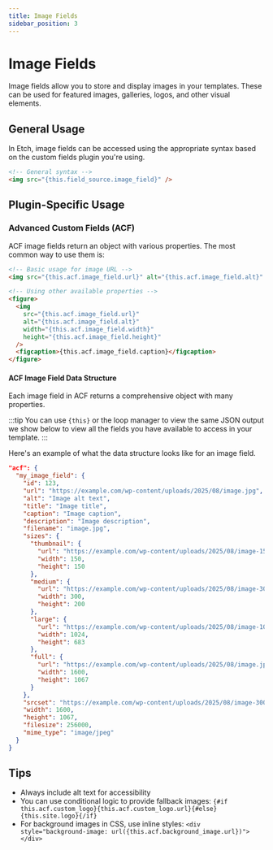 ```yaml
---
title: Image Fields
sidebar_position: 3
---
```


# Image Fields

Image fields allow you to store and display images in your templates. These can be used for featured images, galleries, logos, and other visual elements.

## General Usage

In Etch, image fields can be accessed using the appropriate syntax based on the custom fields plugin you're using.

```html
<!-- General syntax -->
<img src="{this.field_source.image_field}" />
```

## Plugin-Specific Usage

### Advanced Custom Fields (ACF)

ACF image fields return an object with various properties. The most common way to use them is:

```html
<!-- Basic usage for image URL -->
<img src="{this.acf.image_field.url}" alt="{this.acf.image_field.alt}" />

<!-- Using other available properties -->
<figure>
  <img 
    src="{this.acf.image_field.url}" 
    alt="{this.acf.image_field.alt}"
    width="{this.acf.image_field.width}"
    height="{this.acf.image_field.height}"
  />
  <figcaption>{this.acf.image_field.caption}</figcaption>
</figure>
```

#### ACF Image Field Data Structure

Each image field in ACF returns a comprehensive object with many properties.

:::tip
You can use `{this}` or the loop manager to view the same JSON output we show below to view all the fields you have available to access in your template.
:::

Here's an example of what the data structure looks like for an image field.

```json
"acf": {
  "my_image_field": {
    "id": 123,
    "url": "https://example.com/wp-content/uploads/2025/08/image.jpg",
    "alt": "Image alt text",
    "title": "Image title",
    "caption": "Image caption",
    "description": "Image description",
    "filename": "image.jpg",
    "sizes": {
      "thumbnail": {
        "url": "https://example.com/wp-content/uploads/2025/08/image-150x150.jpg",
        "width": 150,
        "height": 150
      },
      "medium": {
        "url": "https://example.com/wp-content/uploads/2025/08/image-300x200.jpg",
        "width": 300,
        "height": 200
      },
      "large": {
        "url": "https://example.com/wp-content/uploads/2025/08/image-1024x683.jpg",
        "width": 1024,
        "height": 683
      },
      "full": {
        "url": "https://example.com/wp-content/uploads/2025/08/image.jpg",
        "width": 1600,
        "height": 1067
      }
    },
    "srcset": "https://example.com/wp-content/uploads/2025/08/image-300x200.jpg 300w, https://example.com/wp-content/uploads/2025/08/image-1024x683.jpg 1024w, https://example.com/wp-content/uploads/2025/08/image.jpg 1600w",
    "width": 1600,
    "height": 1067,
    "filesize": 256000,
    "mime_type": "image/jpeg"
  }
}
```

## Tips

- Always include alt text for accessibility
- You can use conditional logic to provide fallback images: `{#if this.acf.custom_logo}{this.acf.custom_logo.url}{#else}{this.site.logo}{/if}`
- For background images in CSS, use inline styles: `<div style="background-image: url({this.acf.background_image.url})"></div>`
